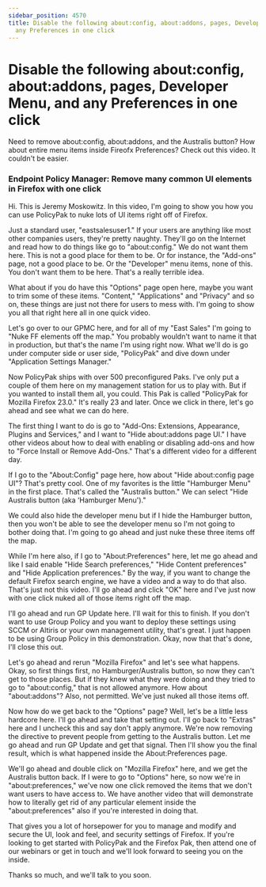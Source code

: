 ```yaml
---
sidebar_position: 4570
title: Disable the following about:config, about:addons, pages, Developer Menu, and
  any Preferences in one click
---
```


# Disable the following about:config, about:addons, pages, Developer Menu, and any Preferences in one click

Need to remove about:config, about:addons, and the Australis button? How about entire menu items inside Fireofx Preferences? Check out this video. It couldn't be easier.

### Endpoint Policy Manager: Remove many common UI elements in Firefox with one click

Hi. This is Jeremy Moskowitz. In this video, I'm going to show you how you can use PolicyPak to nuke lots of UI items right off of Firefox.

Just a standard user, "eastsalesuser1." If your users are anything like most other companies users, they're pretty naughty. They'll go on the Internet and read how to do things like go to "about:config." We do not want them here. This is not a good place for them to be. Or for instance, the "Add-ons" page, not a good place to be. Or the "Developer" menu items, none of this. You don't want them to be here. That's a really terrible idea.

What about if you do have this "Options" page open here, maybe you want to trim some of these items. "Content," "Applications" and "Privacy" and so on, these things are just not there for users to mess with. I'm going to show you all that right here all in one quick video.

Let's go over to our GPMC here, and for all of my "East Sales" I'm going to "Nuke FF elements off the map." You probably wouldn't want to name it that in production, but that's the name I'm using right now. What we'll do is go under computer side or user side, "PolicyPak" and dive down under "Application Settings Manager."

Now PolicyPak ships with over 500 preconfigured Paks. I've only put a couple of them here on my management station for us to play with. But if you wanted to install them all, you could. This Pak is called "PolicyPak for Mozilla Firefox 23.0." It's really 23 and later. Once we click in there, let's go ahead and see what we can do here.

The first thing I want to do is go to "Add-Ons: Extensions, Appearance, Plugins and Services," and I want to "Hide about:addons page UI." I have other videos about how to deal with enabling or disabling add-ons and how to "Force Install or Remove Add-Ons." That's a different video for a different day.

If I go to the "About:Config" page here, how about "Hide about:config page UI"? That's pretty cool. One of my favorites is the little "Hamburger Menu" in the first place. That's called the "Australis button." We can select "Hide Australis button (aka ‘Hamburger Menu')."

We could also hide the developer menu but if I hide the Hamburger button, then you won't be able to see the developer menu so I'm not going to bother doing that. I'm going to go ahead and just nuke these three items off the map.

While I'm here also, if I go to "About:Preferences" here, let me go ahead and like I said enable "Hide Search preferences," "Hide Content preferences" and "Hide Application preferences." By the way, if you want to change the default Firefox search engine, we have a video and a way to do that also. That's just not this video. I'll go ahead and click "OK" here and I've just now with one click nuked all of those items right off the map.

I'll go ahead and run GP Update here. I'll wait for this to finish. If you don't want to use Group Policy and you want to deploy these settings using SCCM or Altiris or your own management utility, that's great. I just happen to be using Group Policy in this demonstration. Okay, now that that's done, I'll close this out.

Let's go ahead and rerun "Mozilla Firefox" and let's see what happens. Okay, so first things first, no Hamburger/Australis button, so now they can't get to those places. But if they knew what they were doing and they tried to go to "about:config," that is not allowed anymore. How about "about:addons"? Also, not permitted. We've just nuked all those items off.

Now how do we get back to the "Options" page? Well, let's be a little less hardcore here. I'll go ahead and take that setting out. I'll go back to "Extras" here and I uncheck this and say don't apply anymore. We're now removing the directive to prevent people from getting to the Australis button. Let me go ahead and run GP Update and get that signal. Then I'll show you the final result, which is what happened inside the About:Preferences page.

We'll go ahead and double click on "Mozilla Firefox" here, and we get the Australis button back. If I were to go to "Options" here, so now we're in "about:preferences," we've now one click removed the items that we don't want users to have access to. We have another video that will demonstrate how to literally get rid of any particular element inside the "about:preferences" also if you're interested in doing that.

That gives you a lot of horsepower for you to manage and modify and secure the UI, look and feel, and security settings of Firefox. If you're looking to get started with PolicyPak and the Firefox Pak, then attend one of our webinars or get in touch and we'll look forward to seeing you on the inside.

Thanks so much, and we'll talk to you soon.